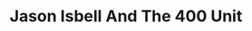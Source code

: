 ---
title: "Jason Isbell And The 400 Unit"
summary: "The band's name comes from the 400 Unit, a colloquial name for the psychiatric ward of Eliza Coffee Memorial Hospital in Florence, Alabama."
image: "jason-isbell-and-the-400-unit.jpg"
apple_music_artist_url: "https://music.apple.com/gb/artist/jason-isbell-and-the-400-unit/301599804"
---